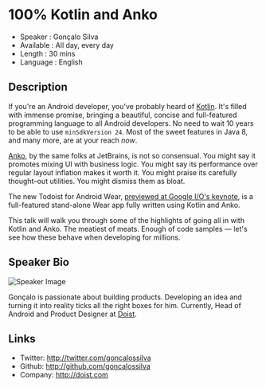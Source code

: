 100% Kotlin and Anko
========================

* Speaker    : Gonçalo Silva
* Available  : All day, every day
* Length      : 30 mins
* Language : English

Description
-----------

If you're an Android developer, you've probably heard of [Kotlin](https://kotlinlang.org/). It's filled with immense promise, bringing a beautiful, concise and full-featured programming language to all Android developers. No need to wait 10 years to be able to use `minSdkVersion 24`. Most of the sweet features in Java 8, and many more, are at your reach _now_.

[Anko](https://github.com/Kotlin/anko), by the same folks at JetBrains, is not so consensual. You might say it promotes mixing UI with business logic. You might say its performance over regular layout inflation makes it worth it. You might praise its carefully thought–out utilities. You might dismiss them as bloat.

The new Todoist for Android Wear, [previewed at Google I/O's keynote](https://www.youtube.com/watch?v=862r3XS2YB0&t=4839), is a full-featured stand-alone Wear app fully written using Kotlin and Anko.

This talk will walk you through some of the highlights of going all in with Kotlin and Anko. The meatiest of meats. Enough of code samples — let's see how these behave when developing for millions.

Speaker Bio
-----------

![Speaker Image](https://avatars2.githubusercontent.com/u/102931?v=3&s=400)

Gonçalo is passionate about building products. Developing an idea and turning it into reality ticks all the right boxes for him. Currently, Head of Android and Product Designer at [Doist](http://doist.io).

Links
-----

* Twitter: http://twitter.com/goncalossilva
* Github: http://github.com/goncalossilva
* Company: http://doist.com
